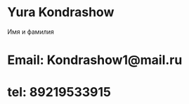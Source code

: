 <h1> Yura Kondrashow </h1>
Имя и фамилия
<h1> Email: Kondrashow1@mail.ru</h1>
<h1> tel: 89219533915</h1>
